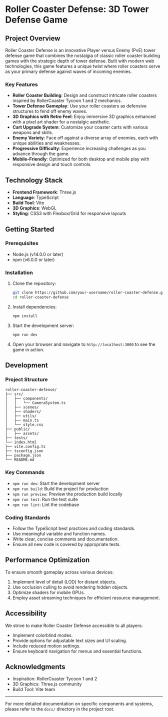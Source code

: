 # Roller Coaster Defense: 3D Tower Defense Game

## Project Overview

Roller Coaster Defense is an innovative Player versus Enemy (PvE) tower defense game that combines the nostalgia of classic roller coaster building games with the strategic depth of tower defense. Built with modern web technologies, this game features a unique twist where roller coasters serve as your primary defense against waves of incoming enemies.

### Key Features

- **Roller Coaster Building**: Design and construct intricate roller coasters inspired by RollerCoaster Tycoon 1 and 2 mechanics.
- **Tower Defense Gameplay**: Use your roller coasters as defensive structures to fend off enemy waves.
- **3D Graphics with Retro Feel**: Enjoy immersive 3D graphics enhanced with a pixel art shader for a nostalgic aesthetic.
- **Cart Upgrade System**: Customize your coaster carts with various weapons and skills.
- **Enemy Variety**: Face off against a diverse array of enemies, each with unique abilities and weaknesses.
- **Progressive Difficulty**: Experience increasing challenges as you advance through the game.
- **Mobile-Friendly**: Optimized for both desktop and mobile play with responsive design and touch controls.

## Technology Stack

- **Frontend Framework**: Three.js
- **Language**: TypeScript
- **Build Tool**: Vite
- **3D Graphics**: WebGL
- **Styling**: CSS3 with Flexbox/Grid for responsive layouts

## Getting Started

### Prerequisites

- Node.js (v14.0.0 or later)
- npm (v6.0.0 or later)

### Installation

1. Clone the repository:
   ```bash
   git clone https://github.com/your-username/roller-coaster-defense.git
   cd roller-coaster-defense
   ```

2. Install dependencies:
   ```bash
   npm install
   ```

3. Start the development server:
   ```bash
   npm run dev
   ```

4. Open your browser and navigate to `http://localhost:3000` to see the game in action.

## Development

### Project Structure

```
roller-coaster-defense/
├── src/
│   ├── components/
│   │   └── CameraSystem.ts
│   ├── scenes/
│   ├── shaders/
│   ├── utils/
│   ├── main.ts
│   └── style.css
├── public/
│   ├── assets/
├── tests/
└── index.html
├── vite.config.ts
├── tsconfig.json
├── package.json
└── README.md
```

### Key Commands

- `npm run dev`: Start the development server
- `npm run build`: Build the project for production
- `npm run preview`: Preview the production build locally
- `npm run test`: Run the test suite
- `npm run lint`: Lint the codebase

### Coding Standards

- Follow the TypeScript best practices and coding standards.
- Use meaningful variable and function names.
- Write clear, concise comments and documentation.
- Ensure all new code is covered by appropriate tests.

## Performance Optimization

To ensure smooth gameplay across various devices:

1. Implement level of detail (LOD) for distant objects.
2. Use occlusion culling to avoid rendering hidden objects.
3. Optimize shaders for mobile GPUs.
4. Employ asset streaming techniques for efficient resource management.

## Accessibility

We strive to make Roller Coaster Defense accessible to all players:

- Implement colorblind modes.
- Provide options for adjustable text sizes and UI scaling.
- Include reduced motion settings.
- Ensure keyboard navigation for menus and essential functions.

## Acknowledgments

- Inspiration: RollerCoaster Tycoon 1 and 2
- 3D Graphics: Three.js community
- Build Tool: Vite team

---

For more detailed documentation on specific components and systems, please refer to the `docs/` directory in the project root.
